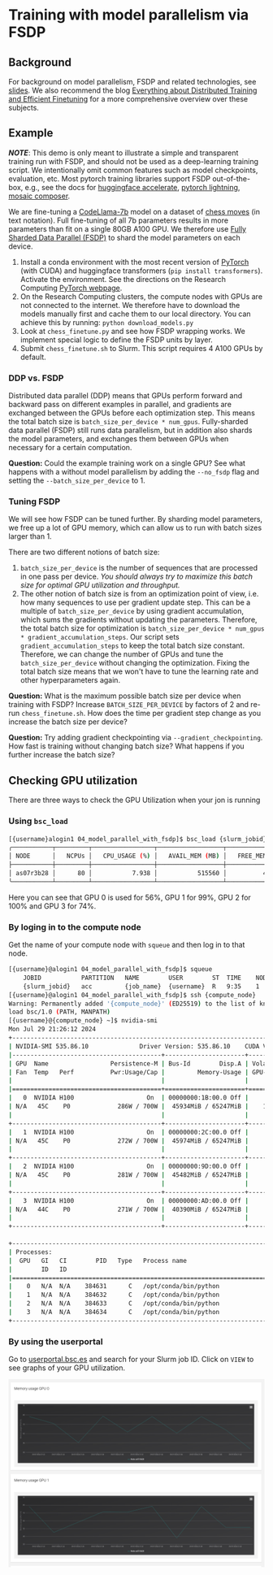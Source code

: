# Training with model parallelism via FSDP
## Background
For background on model parallelism, FSDP and related technologies, see [slides](slides.pdf). We also recommend the blog [Everything about Distributed Training and Efficient Finetuning](https://sumanthrh.com/post/distributed-and-efficient-finetuning/) for a more comprehensive overview over these subjects.

## Example
***NOTE***: This demo is only meant to illustrate a simple and transparent training run with FSDP, and should not be used as a deep-learning training script. We intentionally omit common features such as model checkpoints, evaluation, etc.
Most pytorch training libraries support FSDP out-of-the-box, e.g., see the docs for [huggingface accelerate](https://huggingface.co/docs/accelerate/usage_guides/fsdp), [pytorch lightning](https://lightning.ai/docs/pytorch/stable/api/lightning.pytorch.strategies.FSDPStrategy.html), [mosaic composer](https://docs.mosaicml.com/projects/composer/en/stable/notes/distributed_training.html#fullyshardeddataparallel-fsdp).

We are fine-tuning a [CodeLlama-7b](https://huggingface.co/codellama/CodeLlama-7b-hf) model on a dataset of [chess moves](https://huggingface.co/datasets/laion/strategic_game_chess) (in text notation). Full fine-tuning of all 7b parameters results in more parameters than fit on a single 80GB A100 GPU. We therefore use [Fully Sharded Data Parallel (FSDP)](https://pytorch.org/tutorials/intermediate/FSDP_tutorial.html) to shard the model parameters on each device.
1. Install a conda environment with the most recent version of [PyTorch](https://pytorch.org/) (with CUDA) and huggingface transformers (`pip install transformers`). Activate the environment. See the directions on the Research Computing [PyTorch webpage](https://researchcomputing.princeton.edu/support/knowledge-base/pytorch).
2. On the Research Computing clusters, the compute nodes with GPUs are not connected to the internet. We therefore have to download the models manually first and cache them to our local directory. You can achieve this by running: `python download_models.py`
3. Look at `chess_finetune.py` and see how FSDP wrapping works. We implement special logic to define the FSDP units by layer.
4. Submit `chess_finetune.sh` to Slurm. This script requires 4 A100 GPUs by default.

### DDP vs. FSDP
Distributed data parallel (DDP) means that GPUs perform forward and backward pass on different examples in parallel, and gradients are exchanged between the GPUs before each optimization step. This means the total batch size is `batch_size_per_device * num_gpus`.
Fully-sharded data parallel (FSDP) still runs data parallelism, but in addition also shards the model parameters, and exchanges them between GPUs when necessary for a certain computation.

**Question:** Could the example training work on a single GPU? See what happens with a without model parallelism by adding the `--no_fsdp` flag and setting the `--batch_size_per_device` to 1.

### Tuning FSDP
We will see how FSDP can be tuned further. By sharding model parameters, we free up a lot of GPU memory, which can allow us to run with batch sizes larger than 1.

There are two different notions of batch size:
1. `batch_size_per_device` is the number of sequences that are processed in one pass per device. *You should always try to maximize this batch size for optimal GPU utilization and throughput.*
2. The other notion of batch size is from an optimization point of view, i.e. how many sequences to use per gradient update step. This can be a multiple of `batch_size_per_device` by using gradient accumulation, which sums the gradients without updating the parameters. Therefore, the total batch size for optimization is `batch_size_per_device * num_gpus * gradient_accumulation_steps`. Our script sets `gradient_accumulation_steps` to keep the total batch size constant. Therefore, we can change the number of GPUs and tune the `batch_size_per_device` without changing the optimization. Fixing the total batch size means that we won't have to tune the learning rate and other hyperparameters again.

**Question:** What is the maximum possible batch size per device when training with FSDP? Increase `BATCH_SIZE_PER_DEVICE` by factors of 2 and re-run `chess_finetune.sh`. How does the time per gradient step change as you increase the batch size per device?

**Question:** Try adding gradient checkpointing via `--gradient_checkpointing`. How fast is training without changing batch size? What happens if you further increase the batch size?

## Checking GPU utilization

There are three ways to check the GPU Utilization when your jon is running

### Using `bsc_load`

```bash
[{username}alogin1 04_model_parallel_with_fsdp]$ bsc_load {slurm_jobid}
╭───────────┬─────────┬─────────────────┬──────────────────┬─────────────────┬─────────────────┬─────────────┬────────────┬────────────┬────────┬────────┬─────────┬────────┬────────┬────────╮
│ NODE      │   NCPUs │   CPU_USAGE (%) │   AVAIL_MEM (MB) │   FREE_MEM (MB) │   MEM_USAGE (%) │ POWER (W)   │   GPU0 (%) │   MEM0 (%) │   GPU1 │   MEM1 │    GPU2 │   MEM2 │   GPU3 │   MEM3 │
├───────────┼─────────┼─────────────────┼──────────────────┼─────────────────┼─────────────────┼─────────────┼────────────┼────────────┼────────┼────────┼─────────┼────────┼────────┼────────┤
│ as07r3b28 │      80 │           7.938 │           515560 │          456569 │          11.442 │ N/A         │     56.000 │     78.168 │ 99.000 │ 78.327 │ 100.000 │ 78.591 │ 74.000 │ 76.071 │
╰───────────┴─────────┴─────────────────┴──────────────────┴─────────────────┴─────────────────┴─────────────┴────────────┴────────────┴────────┴────────┴─────────┴────────┴────────┴────────╯

```
Here you can see that GPU 0 is used for 56%, GPU 1 for 99%, GPU 2 for 100% and GPU 3 for 74%.

### By loging in to the compute node

Get the name of your compute node with `squeue` and then log in to that node.

```bash
[{username}@alogin1 04_model_parallel_with_fsdp]$ squeue
    JOBID           PARTITION   NAME        USER        ST  TIME    NODES   NODELIST(REASON)
    {slurm_jobid}   acc         {job_name}  {username}  R   9:35    1       {compute_node}
[{username}@alogin1 04_model_parallel_with_fsdp]$ ssh {compute_node}
Warning: Permanently added '{compute_node}' (ED25519) to the list of known hosts.
load bsc/1.0 (PATH, MANPATH)
[{username}@{compute_node} ~]$ nvidia-smi
Mon Jul 29 21:26:12 2024       
+---------------------------------------------------------------------------------------+
| NVIDIA-SMI 535.86.10              Driver Version: 535.86.10    CUDA Version: 12.2     |
|-----------------------------------------+----------------------+----------------------+
| GPU  Name                 Persistence-M | Bus-Id        Disp.A | Volatile Uncorr. ECC |
| Fan  Temp   Perf          Pwr:Usage/Cap |         Memory-Usage | GPU-Util  Compute M. |
|                                         |                      |               MIG M. |
|=========================================+======================+======================|
|   0  NVIDIA H100                    On  | 00000000:1B:00.0 Off |                    0 |
| N/A   45C    P0             286W / 700W |  45934MiB / 65247MiB |    100%      Default |
|                                         |                      |             Disabled |
+-----------------------------------------+----------------------+----------------------+
|   1  NVIDIA H100                    On  | 00000000:2C:00.0 Off |                    0 |
| N/A   45C    P0             272W / 700W |  45974MiB / 65247MiB |     49%      Default |
|                                         |                      |             Disabled |
+-----------------------------------------+----------------------+----------------------+
|   2  NVIDIA H100                    On  | 00000000:9D:00.0 Off |                    0 |
| N/A   45C    P0             281W / 700W |  45482MiB / 65247MiB |     95%      Default |
|                                         |                      |             Disabled |
+-----------------------------------------+----------------------+----------------------+
|   3  NVIDIA H100                    On  | 00000000:AD:00.0 Off |                    0 |
| N/A   44C    P0             271W / 700W |  40390MiB / 65247MiB |     38%      Default |
|                                         |                      |             Disabled |
+-----------------------------------------+----------------------+----------------------+
                                                                                         
+---------------------------------------------------------------------------------------+
| Processes:                                                                            |
|  GPU   GI   CI        PID   Type   Process name                            GPU Memory |
|        ID   ID                                                             Usage      |
|=======================================================================================|
|    0   N/A  N/A    384631      C   /opt/conda/bin/python                     43476MiB |
|    1   N/A  N/A    384632      C   /opt/conda/bin/python                     42376MiB |
|    2   N/A  N/A    384633      C   /opt/conda/bin/python                     44096MiB |
|    3   N/A  N/A    384634      C   /opt/conda/bin/python                     39176MiB |
+---------------------------------------------------------------------------------------+
```

### By using the userportal

Go to [userportal.bsc.es](https://userportal.bsc.es/) and search for your Slurm job ID. Click on `VIEW` to see graphs of your GPU utilization.

![GPU usage](gpu_usage.png)
